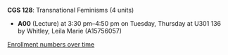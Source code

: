 **CGS 128**: Transnational Feminisms (4 units)

- **A00** (Lecture) at 3:30 pm–4:50 pm on Tuesday, Thursday at U301 136 by Whitley, Leila Marie (A15756057)

[Enrollment numbers over time](./CGS128.tsv)
